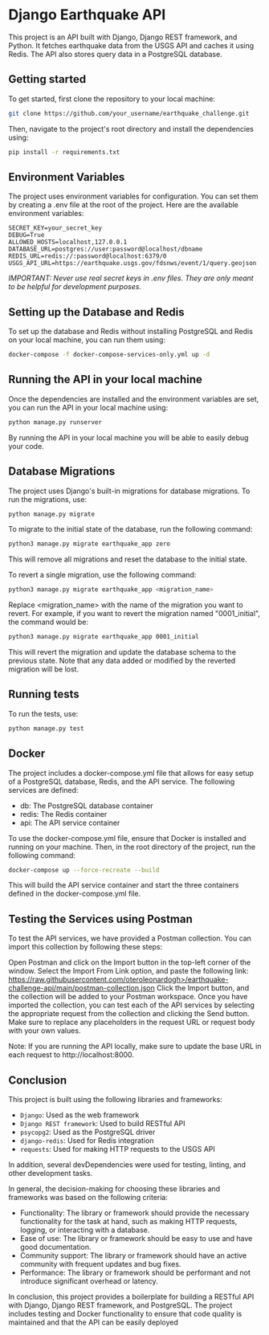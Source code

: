 # Django Earthquake API

This project is an API built with Django, Django REST framework, and Python. It fetches earthquake data from the USGS API and caches it using Redis. The API also stores query data in a PostgreSQL database.

## Getting started

To get started, first clone the repository to your local machine:

```bash
git clone https://github.com/your_username/earthquake_challenge.git
```

Then, navigate to the project's root directory and install the dependencies using:

```bash
pip install -r requirements.txt
```

## Environment Variables

The project uses environment variables for configuration. You can set them by creating a .env file at the root of the project. Here are the available environment variables:

```plaintext
SECRET_KEY=your_secret_key
DEBUG=True
ALLOWED_HOSTS=localhost,127.0.0.1
DATABASE_URL=postgres://user:password@localhost/dbname
REDIS_URL=redis://:password@localhost:6379/0
USGS_API_URL=https://earthquake.usgs.gov/fdsnws/event/1/query.geojson
```

*IMPORTANT: Never use real secret keys in .env files. They are only meant to be helpful for development purposes.*

## Setting up the Database and Redis

To set up the database and Redis without installing PostgreSQL and Redis on your local machine, you can run them using:

```bash
docker-compose -f docker-compose-services-only.yml up -d
```

## Running the API in your local machine

Once the dependencies are installed and the environment variables are set, you can run the API in your local machine using:

```bash
python manage.py runserver
```

By running the API in your local machine you will be able to easily debug your code.

## Database Migrations

The project uses Django's built-in migrations for database migrations. To run the migrations, use:

```bash
python manage.py migrate
```

To migrate to the initial state of the database, run the following command:

```bash
python3 manage.py migrate earthquake_app zero
```

This will remove all migrations and reset the database to the initial state.

To revert a single migration, use the following command:

```bash
python3 manage.py migrate earthquake_app <migration_name>
```

Replace <migration_name> with the name of the migration you want to revert. For example, if you want to revert the migration named "0001_initial", the command would be:

```bash
python3 manage.py migrate earthquake_app 0001_initial

```

This will revert the migration and update the database schema to the previous state. Note that any data added or modified by the reverted migration will be lost.

## Running tests

To run the tests, use:

```bash
python manage.py test
```

## Docker

The project includes a docker-compose.yml file that allows for easy setup of a PostgreSQL database, Redis, and the API service. The following services are defined:

- db: The PostgreSQL database container
- redis: The Redis container
- api: The API service container

To use the docker-compose.yml file, ensure that Docker is installed and running on your machine. Then, in the root directory of the project, run the following command:

```bash
docker-compose up --force-recreate --build
```

This will build the API service container and start the three containers defined in the docker-compose.yml file.

## Testing the Services using Postman

To test the API services, we have provided a Postman collection. You can import this collection by following these steps:

Open Postman and click on the Import button in the top-left corner of the window.
Select the Import From Link option, and paste the following link: https://raw.githubusercontent.com/oteroleonardogh>/earthquake-challenge-api/main/postman-collection.json
Click the Import button, and the collection will be added to your Postman workspace.
Once you have imported the collection, you can test each of the API services by selecting the appropriate request from the collection and clicking the Send button. Make sure to replace any placeholders in the request URL or request body with your own values.

Note: If you are running the API locally, make sure to update the base URL in each request to http://localhost:8000.

## Conclusion

This project is built using the following libraries and frameworks:

- `Django`: Used as the web framework
- `Django REST framework`: Used to build RESTful API
- `psycopg2`: Used as the PostgreSQL driver
- `django-redis`: Used for Redis integration
- `requests`: Used for making HTTP requests to the USGS API

In addition, several devDependencies were used for testing, linting, and other development tasks.

In general, the decision-making for choosing these libraries and frameworks was based on the following criteria:

- Functionality: The library or framework should provide the necessary functionality for the task at hand, such as making HTTP requests, logging, or interacting with a database.
- Ease of use: The library or framework should be easy to use and have good documentation.
- Community support: The library or framework should have an active community with frequent updates and bug fixes.
- Performance: The library or framework should be performant and not introduce significant overhead or latency.

In conclusion, this project provides a boilerplate for building a RESTful API with Django, Django REST framework, and PostgreSQL. The project includes testing and Docker functionality to ensure that code quality is maintained and that the API can be easily deployed
